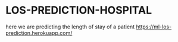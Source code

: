# LOS-PREDICTION-HOSPITAL
here we are predicting the length of stay of a patient
https://ml-los-prediction.herokuapp.com/
